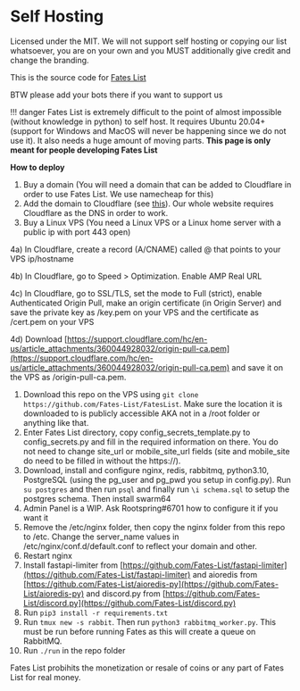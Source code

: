 # Self Hosting

Licensed under the MIT. We will not support self hosting or copying our list whatsoever, you are on your own and you MUST additionally give credit and change the branding.

This is the source code for [Fates List](https://fateslist.xyz/)

BTW please add your bots there if you want to support us

!!! danger
    Fates List is extremely difficult to the point of almost impossible (without knowledge in python) to self host. It requires Ubuntu 20.04+ (support for Windows and MacOS will never be happening since we do not use it). It also needs a huge amount of moving parts. **This page is only meant for people developing Fates List**

**How to deploy**

1. Buy a domain (You will need a domain that can be added to Cloudflare in order to use Fates List. We use namecheap for this)
2. Add the domain to Cloudflare (see [this](https://support.cloudflare.com/hc/en-us/articles/201720164-Creating-a-Cloudflare-account-and-adding-a-website)). Our whole website requires Cloudflare as the DNS in order to work.
3. Buy a Linux VPS (You need a Linux VPS or a Linux home server with a public ip with port 443 open)

4a) In Cloudflare, create a record (A/CNAME) called @ that points to your VPS ip/hostname

4b) In Cloudflare, go to Speed &gt; Optimization. Enable AMP Real URL

4c) In Cloudflare, go to SSL/TLS, set the mode to Full (strict), enable Authenticated Origin Pull, make an origin certificate (in Origin Server) and save the private key as /key.pem on your VPS and the certificate as /cert.pem on your VPS

4d) Download [https://support.cloudflare.com/hc/en-us/article_attachments/360044928032/origin-pull-ca.pem](https://support.cloudflare.com/hc/en-us/article_attachments/360044928032/origin-pull-ca.pem) and save it on the VPS as /origin-pull-ca.pem.

1. Download this repo on the VPS using `git clone https://github.com/Fates-List/FatesList`. Make sure the location it is downloaded to is publicly accessible AKA not in a /root folder or anything like that.
2. Enter Fates List directory, copy config_secrets_template.py to config_secrets.py and fill in the required information on there. You do not need to change site_url or mobile_site_url fields (site and mobile_site do need to be filled in without the https://). 
3. Download, install and configure nginx, redis, rabbitmq, python3.10, PostgreSQL (using the pg_user and pg_pwd you setup in config.py). Run `su postgres` and then run `psql` and finally run  `\i schema.sql` to setup the postgres schema. Then install swarm64
4. Admin Panel is a WIP. Ask Rootspring#6701 how to configure it if you want it
5. Remove the /etc/nginx folder, then copy the nginx folder from this repo to /etc. Change the server_name values in /etc/nginx/conf.d/default.conf to reflect your domain and other.
6. Restart nginx
7. Install fastapi-limiter from [https://github.com/Fates-List/fastapi-limiter](https://github.com/Fates-List/fastapi-limiter) and aioredis from [https://github.com/Fates-List/aioredis-py](https://github.com/Fates-List/aioredis-py) and discord.py from [https://github.com/Fates-List/discord.py](https://github.com/Fates-List/discord.py)
8. Run `pip3 install -r requirements.txt`
9. Run `tmux new -s rabbit`. Then run `python3 rabbitmq_worker.py`. This must be run before running Fates as this will create a queue on RabbitMQ.
10. Run `./run` in the repo folder


Fates List probihits the monetization or resale of coins or any part of Fates List for real money.
